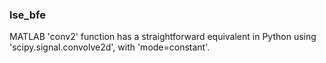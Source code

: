 ### lse_bfe
MATLAB 'conv2' function has a straightforward equivalent in Python using 'scipy.signal.convolve2d', with 'mode=constant'.

